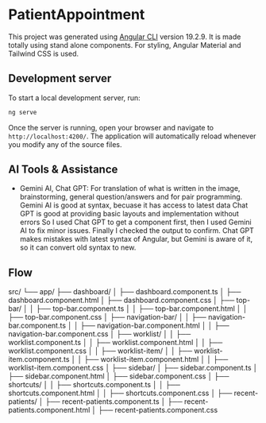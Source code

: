 # PatientAppointment

This project was generated using [Angular CLI](https://github.com/angular/angular-cli) version 19.2.9.
It is made totally using stand alone components.
For styling, Angular Material and Tailwind CSS is used.

## Development server

To start a local development server, run:

```bash
ng serve
```

Once the server is running, open your browser and navigate to `http://localhost:4200/`. The application will automatically reload whenever you modify any of the source files.

## AI Tools & Assistance
- Gemini AI, Chat GPT:
For translation of what is written in the image, brainstorming, general question/answers and for pair programming.
Gemini AI is good at syntax, becuase it has access to latest data
Chat GPT is good at providing basic layouts and implementation without errors
So I used Chat GPT to get a component first, then I used Gemini AI to fix minor issues. Finally I checked the output to confirm.
Chat GPT makes mistakes with latest syntax of Angular, but Gemini is aware of it, so it can convert old syntax to new.

## Flow
src/
└── app/
    ├── dashboard/
    │   ├── dashboard.component.ts
    │   ├── dashboard.component.html
    │   ├── dashboard.component.css
    │   ├── top-bar/
    │   │   ├── top-bar.component.ts
    │   │   ├── top-bar.component.html
    │   │   ├── top-bar.component.css
    │   ├── navigation-bar/
    │   │   ├── navigation-bar.component.ts
    │   │   ├── navigation-bar.component.html
    │   │   ├── navigation-bar.component.css
    │   ├── worklist/
    │   │   ├── worklist.component.ts
    │   │   ├── worklist.component.html
    │   │   ├── worklist.component.css
    │   │   ├── worklist-item/
    │   │       ├── worklist-item.component.ts
    │   │       ├── worklist-item.component.html
    │   │       ├── worklist-item.component.css
    │   ├── sidebar/
    │       ├── sidebar.component.ts
    │       ├── sidebar.component.html
    │       ├── sidebar.component.css
    │       ├── shortcuts/
    │       │   ├── shortcuts.component.ts
    │       │   ├── shortcuts.component.html
    │       │   ├── shortcuts.component.css
    │       ├── recent-patients/
    │           ├── recent-patients.component.ts
    │           ├── recent-patients.component.html
    │           ├── recent-patients.component.css

